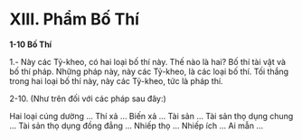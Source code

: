 # XIII. Phẩm Bố Thí

**1-10 Bố Thí**

1.- Này các Tỷ-kheo, có hai loại bố thí này. Thế nào là hai? Bố thí tài vật và bố thí pháp. Những pháp
này, này các Tỷ-kheo, là các loại bố thí. Tối thắng trong hai loại bố thí này, này các Tỷ-kheo, tức là
pháp thí.

2-10. (Như trên đối với các pháp sau đây:)

Hai loại cúng dường ... Thí xả ... Biến xả ... Tài sản ... Tài sản thọ dụng chung ... Tài sản thọ dụng đồng
đẳng ... Nhiếp thọ ... Nhiếp ích ... Ai mẫn ...

